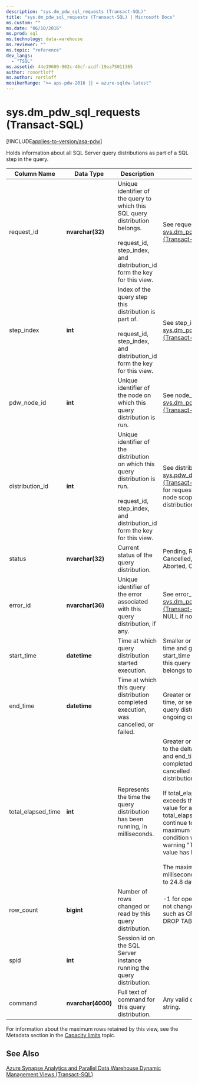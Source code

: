 ```yaml
---
description: "sys.dm_pdw_sql_requests (Transact-SQL)"
title: "sys.dm_pdw_sql_requests (Transact-SQL) | Microsoft Docs"
ms.custom: ""
ms.date: "06/10/2016"
ms.prod: sql
ms.technology: data-warehouse
ms.reviewer: ""
ms.topic: "reference"
dev_langs: 
  - "TSQL"
ms.assetid: 44e19609-902c-46cf-acdf-19ea75011365
author: ronortloff
ms.author: rortloff
monikerRange: ">= aps-pdw-2016 || = azure-sqldw-latest"
---
```

# sys.dm_pdw_sql_requests (Transact-SQL)
[!INCLUDE[applies-to-version/asa-pdw](../../includes/applies-to-version/asa-pdw.md)]

  Holds information about all SQL Server query distributions as part of a SQL step in the query.  
  
|Column Name|Data Type|Description|Range|  
|-----------------|---------------|-----------------|-----------|  
|request_id|**nvarchar(32)**|Unique identifier of the query to which this SQL query distribution belongs.<br /><br /> request_id, step_index, and distribution_id form the key for this view.|See request_id in [sys.dm_pdw_exec_requests &#40;Transact-SQL&#41;](../../relational-databases/system-dynamic-management-views/sys-dm-pdw-exec-requests-transact-sql.md).|  
|step_index|**int**|Index of the query step this distribution is part of.<br /><br /> request_id, step_index, and distribution_id form the key for this view.|See step_index in [sys.dm_pdw_request_steps &#40;Transact-SQL&#41;](../../relational-databases/system-dynamic-management-views/sys-dm-pdw-request-steps-transact-sql.md).|  
|pdw_node_id|**int**|Unique identifier of the node on which this query distribution is run.|See node_id in [sys.dm_pdw_nodes &#40;Transact-SQL&#41;](../../relational-databases/system-dynamic-management-views/sys-dm-pdw-nodes-transact-sql.md).|  
|distribution_id|**int**|Unique identifier of the distribution on which this query distribution is run.<br /><br /> request_id, step_index, and distribution_id form the key for this view.|See distribution_id in [sys.pdw_distributions &#40;Transact-SQL&#41;](../../relational-databases/system-catalog-views/sys-pdw-distributions-transact-sql.md). Set to -1 for requests that run at the node scope, not the distribution scope.|  
|status|**nvarchar(32)**|Current status of the query distribution.|Pending, Running, Failed, Cancelled, Complete, Aborted, CancelSubmitted|  
|error_id|**nvarchar(36)**|Unique identifier of the error associated with this query distribution, if any.|See error_id in [sys.dm_pdw_errors &#40;Transact-SQL&#41;](../../relational-databases/system-dynamic-management-views/sys-dm-pdw-errors-transact-sql.md). Set to NULL if no error occurred.|  
|start_time|**datetime**|Time at which query distribution started execution.|Smaller or equal to current time and greater or equal to start_time of the query step this query distribution belongs to|  
|end_time|**datetime**|Time at which this query distribution completed execution, was cancelled, or failed.|Greater or equal to start time, or set to NULL if the query distribution is ongoing or queued.|  
|total_elapsed_time|**int**|Represents the time the query distribution has been running, in milliseconds.|Greater or equal to 0. Equal to the delta of start_time and end_time for completed, failed, or cancelled query distributions.<br /><br /> If total_elapsed_time exceeds the maximum value for an integer, total_elapsed_time will continue to be the maximum value. This condition will generate the warning "The maximum value has been exceeded."<br /><br /> The maximum value in milliseconds is equivalent to 24.8 days.|  
|row_count|**bigint**|Number of rows changed or read by this query distribution.|-1 for operations that do not change or return data, such as CREATE TABLE and DROP TABLE.|  
|spid|**int**|Session id on the SQL Server instance running the query distribution.||  
|command|**nvarchar(4000)**|Full text of command for this query distribution.|Any valid query or request string.|  
  
 For information about the maximum rows retained by this view, see the Metadata section in the [Capacity limits](/azure/sql-data-warehouse/sql-data-warehouse-service-capacity-limits#metadata) topic.  
  
## See Also  
 [Azure Synapse Analytics and Parallel Data Warehouse Dynamic Management Views &#40;Transact-SQL&#41;](../../relational-databases/system-dynamic-management-views/sql-and-parallel-data-warehouse-dynamic-management-views.md)  
  
  
